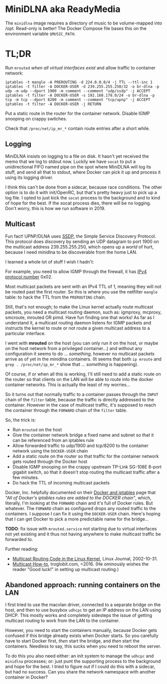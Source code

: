 # MiniDLNA aka ReadyMedia

The `minidlna` image requires a directory of music to be volume-mapped into
/opt. Read-only is better! The Docker Compose file bases this on the
environment variable `$MUSIC_PATH`.

# TL;DR

Run `mrouted` _when all virtual interfaces exist_ and allow traffic to
container network:

    iptables -t mangle -A PREROUTING -d 224.0.0.0/4 -j TTL --ttl-inc 1
    iptables -t filter -A DOCKER-USER -d 239.255.255.250/32 -o br-dlna -p udp -m udp --dport 1900 -m comment --comment "udp/ssdp" -j ACCEPT
    iptables -t filter -A DOCKER-USER -s 192.168.178.0/24 -o br-dlna -p tcp -m tcp --dport 8200 -m comment --comment "tcp/upnp" -j ACCEPT
    iptables -t filter -A DOCKER-USER -j RETURN

Put a static route in the router for the container network. Disable IGMP
snooping on crappy switches.

Check that `/proc/net/ip_mr_*` contain route entries after a short while.

## Logging

MiniDLNA insists on logging to a file on disk. It hasn't yet received the memo
that we log to stdout now. Luckily we have `socat` to put a unidirectional FIFO
named pipe on the spot where MiniDLNA will log its stuff, and send all that to
stdout, where Docker can pick it up and process it using its logging driver.

I think this can't be done from a sidecar, because race conditions. The other
option is to do it with init/OpenRC, but that's pretty heavy just to pick up a
log file. I opted to just kick the `socat` process to the background and to
kind of hope for the best. If the socat process dies, there will be no logging.
Don't worry, this is how we run software in 2019.

## Multicast

Fun fact! UPNP/DLNA uses [SSDP][1], the Simple Service Discovery Protocol.
This protocol does discovery by sending an UDP datagram to port 1900 on the
multicast address 239.255.255.250, which opens up a _world_ of hurt, because I
need minidlna to be discoverable from the home LAN.

I learned a whole lot of stuff I wish I hadn't:

For example, you need to allow IGMP through the firewall, it has [IPv4 protocol
number][2] 0x02.

Most multicast packets are sent with an IPv4 TTL of 1, meaning they will not be
routed past the first router. So this is where you use the netfilter `mangle`
table: to hack the TTL from the `PREROUTING` chain.

Still, that's not enough; to make the Linux kernel actually route multicast
packets, you need a multicast routing daemon, such as: igmproxy, mcproxy,
smcroute, mrouted OR pimd. Have fun finding one that works! As far as I
understand it, a multicast routing daemon listens for IGMP packets and
instructs the kernel to route or not route a given multicast address to a
particular interface.

I went with **mrouted** on the host (you can only run it on the host, or maybe
on the host network from a privileged container...) and without any
configuration it seems to do ... _something_, however no multicast packets
arrive as of yet in the minidlna containers. (It seems that both `ip mroute`
and `grep . /proc/net/ip_mr_*` show that ... _something_ is happening).

Of course, if or when all this is working, I'll still need to add a static
route on the router so that clients on the LAN will be able to route into the
docker container networks. This is actually the least of my worries...

So it turns out that normally traffic to a container passes through the `INPUT`
chain of the `filter` table, because the traffic is directly addressed to the
container. However in the case of multicast traffic, it's supposed to reach the
container through the `FORWARD` chain of the `filter` table.

So, the trick is:

- Run `mrouted` on the host
- Give the container network bridge a fixed name and subnet so that it can
  be referenced from an iptables rule
- Allow forwarded traffic to udp/1900 and tcp/8200 to the container network
  using the `DOCKER-USER` chain
- Add a static route on the router so that traffic for the container network
  gets routed through the Docker host
- Disable IGMP snooping on the crappy upstream TP-Link SG-108E 8-port gigabit
  switch, so that it doesn't stop routing the multicast traffic after a few 
  minutes.
- Do hack the TTL of incoming multicast packets

Docker, Inc.  helpfully documented on their [Docker and iptables][3] page that
_"All of Docker's iptables rules are added to the DOCKER chain"_, which,
literally, I'm looking at the `FORWARD` chain and it's full of Docker rules.
But whatever. The `FORWARD` chain as configured drops any routed traffic to the
containers. I suppose I can fix it using the `DOCKER-USER` chain. Here's hoping
that I can get Docker to pick a more predictable name for the bridge...

**TODO**: fix issue with `mrouted.service` not starting due to virtual
interfaces not yet existing and it thus not having anywhere to make multicast
traffic be forwarded to.

Further reading:

- [Multicast Routing Code in the Linux Kernel][4], Linux Journal, 2002-10-31.
- [Multicast How-to][5], troglobit.com, <2016. (He ominously wishes the
  reader "Good luck!" in setting up multicast routing.)

## Abandoned approach: running containers on the LAN

I first tried to use the macvlan driver, connected to a separate bridge on the
host, and then to use busybox `udhcpc` to get an IP address on the LAN using
DHCP. This mostly works and completely sidesteps the issue of getting multicast
routing to work from the LAN to the container.

However, you need to start the containers manually, because Docker gets
confused if this bridge already exists when Docker starts. So you carefully
have to start Docker first, _then_ start the bridge, and _then_ start the
containers.  Needless to say, this sucks when you need to reboot the server.

To do this you also need either: an init system to manage the `udhcpc` and
`minidlna` processes; or: just punt the supporting process to the background
and hope for the best. I tried to figure out if I could do this with a sidecar,
but had no success. Can you share the network namespace with another container
in Docker?

[1]: https://en.wikipedia.org/wiki/Simple_Service_Discovery_Protocol
[2]: https://en.wikipedia.org/wiki/List_of_IP_protocol_numbers
[3]: https://docs.docker.com/network/iptables/
[4]: https://www.linuxjournal.com/article/6070
[5]: http://troglobit.com/howto/multicast/

